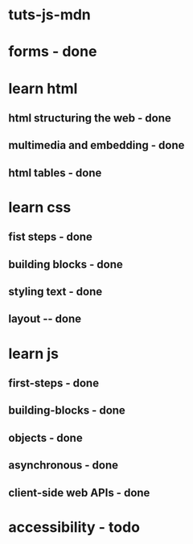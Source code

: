 # tuts-js-mdn



# forms - done

# learn html
## html structuring the web - done
## multimedia and embedding - done
## html tables - done

# learn css
## fist steps - done
## building blocks - done
## styling text - done
## layout -- done

# learn js
## first-steps - done
## building-blocks - done
## objects - done
## asynchronous - done
## client-side web APIs - done

# accessibility - todo